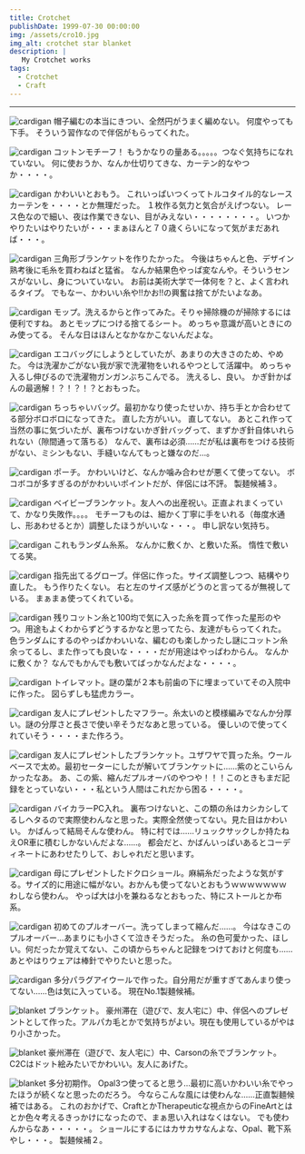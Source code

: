 ```yaml
---
title: Crotchet
publishDate: 1999-07-30 00:00:00
img: /assets/cro10.jpg
img_alt: crotchet star blanket
description: |
   My Crotchet works
tags:
  - Crotchet
  - Craft
---
```


---

![cardigan](/assets/cro21.png)
帽子編むの本当にきつい、全然円がうまく編めない。
何度やっても下手。
そういう習作なので伴侶がもらってくれた。

![cardigan](/assets/cro20.png)
コットンモチーフ！
もうかなりの量ある。。。。。つなぐ気持ちになれていない。
何に使おうか、なんか仕切りてきな、カーテン的なやつか・・・・。

![cardigan](/assets/cro17.png)
かわいいとおもう。
これいっぱいつくってトルコタイル的なレースカーテンを・・・・とか無理だった。
１枚作る気力と気合がえげつない。
レース色なので細い、夜は作業できない、目がみえない・・・・・・・・。
いつかやりたいはやりたいが・・・まぁほんと７０歳くらいになって気がまだあれば・・・。

![cardigan](/assets/cro22.png)
三角形ブランケットを作りたかった。
今後はちゃんと色、デザイン熟考後に毛糸を買わねばと猛省。
なんか結果色やっぱ変なんや。そういうセンスがないし、身についていない。
お前は美術大学で一体何を？と、よく言われるタイプ。
でもなー、かわいい糸や!!かお!!の興奮は捨てがたいよなあ。

![cardigan](/assets/cro15.jpg)
モップ。洗えるからと作ってみた。そりゃ掃除機のが掃除するには便利ですね。
あとモップにつける捨てるシート。
めっちゃ意識が高いときにのみ使ってる。
そんな日はほんとなかなかこないんだよな。

![cardigan](/assets/cro14.jpg)
エコバッグにしようとしていたが、あまりの大きさのため、やめた。
今は洗濯かごがない我が家で洗濯物をいれるやつとして活躍中。
めっちゃ入るし伸びるので洗濯物ガンガンぶちこんでる。
洗えるし、良い。
かぎ針かばんの最適解！？！？！？とおもった。

![cardigan](/assets/cro13.jpg)
ちっちゃいバッグ。最初かなり使ったせいか、持ち手とか合わせてる部分ボロボロになってきた。
直した方がいい。
直してない。
あとこれ作って当然の事に気づいたが、裏布つけないかぎ針バッグって、まずかぎ針自体いれられない（隙間通って落ちる）
なんで、裏布は必須……だが私は裏布をつける技術がない、ミシンもない、手縫いなんてもっと嫌なのだ…。

![cardigan](/assets/cro19.png)
ポーチ。
かわいいけど、なんか噛み合わせが悪くて使ってない。
ボコボコが多すぎるのがかわいいポイントだが、伴侶には不評。
製麺候補３。

![cardigan](/assets/cro12.jpg)
ベイビーブランケット。友人への出産祝い。正直よれまくっていて、かなり失敗作。。。。
モチーフものは、細かく丁寧に手をいれる（毎度水通し、形あわせるとか）調整したほうがいいな・・・。
申し訳ない気持ち。

![cardigan](/assets/cro18.png)
これもランダム糸系。
なんかに敷くか、と敷いた系。
惰性で敷いてる笑。

![cardigan](/assets/cro11.jpg)
指先出てるグローブ。伴侶に作った。サイズ調整しつつ、結構やり直した。
もう作りたくない。
右と左のサイズ感がどうのと言ってるが無視している。
まぁまぁ使ってくれている。

![cardigan](/assets/cro10.jpg)
残りコットン糸と100均で気に入った糸を買って作った星形のやつ。用途もよくわからずどうするかなと思ってたら、友達がもらってくれた。
色ランダムにするのやっぱかわいいな、編むのも楽しかったし謎にコットン糸余ってるし、また作っても良いな・・・・だが用途はやっぱわからん。
なんかに敷くか？
なんでもかんでも敷いてばっかなんだよな・・・・。

![cardigan](/assets/cro9.jpg)
トイレマット。謎の葉が２本も前歯の下に埋まっていてその入院中に作った。
図らずしも猛虎カラー。

![cardigan](/assets/cro8.jpg)
友人にプレゼントしたマフラー。糸太いのと模様編みでなんか分厚い。謎の分厚さと長さで使い辛そうだなあと思っている。
優しいので使ってくれていそう・・・・また作ろう。

![cardigan](/assets/cro7.jpg)
友人にプレゼントしたブランケット。ユザワヤで買った糸。ウールベースで太め。最初セーターにしたが解いてブランケットに……紫のとこいらんかったなあ。
あ、この紫、縮んだプルオーバのやつや！！！このときもまだ記録をとっていない・・・私という人間はこれだから困る・・・・。

![cardigan](/assets/cro6.jpg)
バイカラーPC入れ。
裏布つけないと、この類の糸はカシカシしてるしヘタるので実際使わんなと思った。実際全然使ってない。見た目はかわいい。
かばんって結局そんな使わん。
特に村では……リュックサックしか持たねえOR車に積むしかないんだよな……。
都会だと、かばんいっぱいあるとコーディネートにあわせたりして、おしゃれだと思います。

![cardigan](/assets/cro5.jpg)
母にプレゼントしたドクロショール。麻絹糸だったような気がする。サイズ的に用途に幅がない。おかんも使ってないとおもうｗｗｗｗｗｗｗ
わしなら使わん。
やっぱ大は小を兼ねるなとおもった、特にストールとか布系。

![cardigan](/assets/cro4.jpg)
初めてのプルオーバー。洗ってしまって縮んだ……。
今はなきこのプルオーバー…あまりにも小さくて泣きそうだった。
糸の色可愛かった、ほしい。何だったか覚えてない、この頃からちゃんと記録をつけておけと何度も……
あとやはりウェアは棒針でやりたいと思った。

![cardigan](/assets/cro3.jpg)
多分パラグアイウールで作った。自分用だが重すぎてあんまり使ってない……色は気に入っている。
現在No.1製麺候補。

![blanket](/assets/cro2.jpg)
ブランケット。
豪州滞在（遊びで、友人宅に）中、伴侶へのプレゼントとして作った。アルパカ毛とかで気持ちがよい。現在も使用しているがやはり小さかった。

![blanket](/assets/cro1.jpg)
豪州滞在（遊びで、友人宅に）中、Carsonの糸でブランケット。
C2Cはドット絵みたいでかわいい。友人にあげた。

![blanket](/assets/cro0.png)
多分初期作。
Opal3つ使ってると思う…最初に高いかわいい糸でやったほうが続くなと思ったのだろう。
今ならこんな風には使わんな……正直製麺候補ではある。
これのおかげで、CraftとかTherapeuticな視点からのFineArtとはとか色々考えるきっかけになったので、まぁ思い入れはなくはない。
でも使わんからなあ・・・・・。
ショールにするにはカサカサなんよな、Opal、靴下系やし・・・。
製麺候補２。
